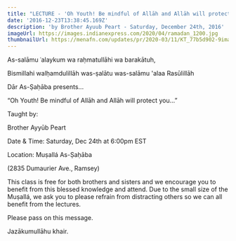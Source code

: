```yaml
---
title: "LECTURE - 'Oh Youth! Be mindful of Allāh and Allāh will protect you'"
date: '2016-12-23T13:38:45.169Z'
description: 'by Brother Ayuub Peart - Saturday, December 24th, 2016'
imageUrl: https://images.indianexpress.com/2020/04/ramadan_1200.jpg
thumbnailUrl: https://menafn.com/updates/pr/2020-03/11/KT_77b5d902-9image_story.jpg
---
```


As-salāmu ʿalaykum wa raḥmatullāhi wa barakātuh,

Bismillahi walḥamdulillāh was-ṣalātu was-salāmu 'alaa Rasūlillāh

Dār As-Ṣaḥāba presents...

“Oh Youth! Be mindful of Allāh and Allāh will protect you...”

Taught by:

Brother Ayyūb Peart

Date & Time:
Saturday, Dec 24th at 6:00pm EST

Location:
Muṣallá As-Ṣaḥāba

(2835 Dumaurier Ave., Ramsey)

This class is free for both brothers and sisters and we encourage you to benefit from this blessed knowledge and attend. Due to the small size of the Muṣallá, we ask you to please refrain from distracting others so we can all benefit from the lectures.

Please pass on this message.

Jazākumullāhu khair.
